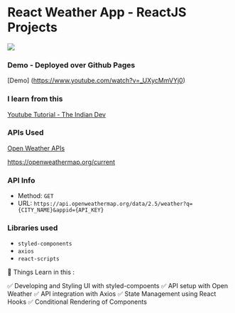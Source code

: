 # React Weather App - ReactJS Projects

![](weather.gif)

### Demo - Deployed over Github Pages 
[Demo]  (https://www.youtube.com/watch?v=_UXycMmVYj0)

### I learn from this  
[Youtube Tutorial - The Indian Dev](https://www.youtube.com/watch?v=_UXycMmVYj0)

### APIs Used
[Open Weather APIs](https://openweathermap.org/)

https://openweathermap.org/current

### API Info
* Method: `GET`
* URL: `https://api.openweathermap.org/data/2.5/weather?q={CITY_NAME}&appid={API_KEY}`


### Libraries used
* `styled-components`
* `axios`
* `react-scripts`



📕 Things Learn in this :

✅ Developing and Styling UI with styled-compoents
✅ API setup with Open Weather
✅ API integration with Axios
✅ State Management using React Hooks
✅ Conditional Rendering of Components
